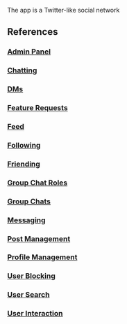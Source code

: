 The app is a Twitter-like social network

## References

### [Admin Panel](./admin-panel.md)

### [Chatting](./chatting.md)

### [DMs](./dms.md)

### [Feature Requests](./feature-requests.md)

### [Feed](./feed.md)

### [Following](./following.md)

### [Friending](./friending.md)

### [Group Chat Roles](./group-chat-roles.md)

### [Group Chats](./group-chats.md)

### [Messaging](./messaging.md)

### [Post Management](./post-management.md)

### [Profile Management](./profile-management.md)

### [User Blocking](./user-blocking.md)

### [User Search](./user-search.md)

### [User Interaction](./users-interaction.md)
